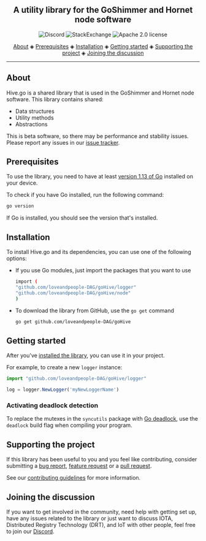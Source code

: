 <h2 align="center">A utility library for the GoShimmer and Hornet node software</h2>

<p align="center">
  <a href="https://discord.iota.org/" style="text-decoration:none;"><img src="https://img.shields.io/badge/Discord-9cf.svg?logo=discord" alt="Discord"></a>
    <a href="https://iota.stackexchange.com/" style="text-decoration:none;"><img src="https://img.shields.io/badge/StackExchange-9cf.svg?logo=stackexchange" alt="StackExchange"></a>
    <a href="https://github.com/loveandpeople-DAG/goHive/blob/master/LICENSE" style="text-decoration:none;"><img src="https://img.shields.io/github/license/iotaledger/hive.go.svg" alt="Apache 2.0 license"></a>
</p>

<p align="center">
  <a href="#about">About</a> ◈
  <a href="#prerequisites">Prerequisites</a> ◈
  <a href="#installation">Installation</a> ◈
  <a href="#getting-started">Getting started</a> ◈
  <a href="#supporting-the-project">Supporting the project</a> ◈
  <a href="#joining-the-discussion">Joining the discussion</a>
</p>

---

## About

Hive.go is a shared library that is used in the GoShimmer and Hornet node software. This library contains shared:
* Data structures
* Utility methods
* Abstractions

This is beta software, so there may be performance and stability issues.
Please report any issues in our [issue tracker](https://github.com/loveandpeople-DAG/goHive/issues/new).

## Prerequisites

To use the library, you need to have at least [version 1.13 of Go](https://golang.org/doc/install) installed on your device.

To check if you have Go installed, run the following command:

```bash
go version
```

If Go is installed, you should see the version that's installed.

## Installation

To install Hive.go and its dependencies, you can use one of the following options:

* If you use Go modules, just import the packages that you want to use

    ```bash
    import (
    "github.com/loveandpeople-DAG/goHive/logger"
    "github.com/loveandpeople-DAG/goHive/node"
    )
    ```

* To download the library from GitHub, use the `go get` command

    ```bash
    go get github.com/loveandpeople-DAG/goHive
    ```

## Getting started

After you've [installed the library](#installation), you can use it in your project.

For example, to create a new `logger` instance:

```js
import "github.com/loveandpeople-DAG/goHive/logger"

log = logger.NewLogger('myNewLoggerName')
```

### Activating deadlock detection

To replace the mutexes in the `syncutils` package with [Go deadlock](https://github.com/sasha-s/go-deadlock), use the `deadlock` build flag when compiling your program.

## Supporting the project

If this library has been useful to you and you feel like contributing, consider submitting a [bug report](https://github.com/loveandpeople-DAG/goHive/issues/new), [feature request](https://github.com/loveandpeople-DAG/goHive/issues/new) or a [pull request](https://github.com/loveandpeople-DAG/goHive/pulls/).

See our [contributing guidelines](.github/CONTRIBUTING.md) for more information.

## Joining the discussion

If you want to get involved in the community, need help with getting set up, have any issues related to the library or just want to discuss IOTA, Distributed Registry Technology (DRT), and IoT with other people, feel free to join our [Discord](https://discord.iota.org/).
